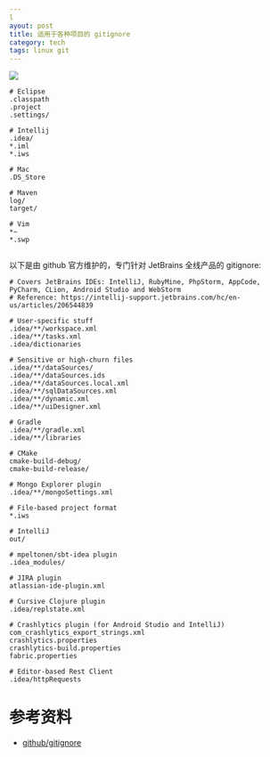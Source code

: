 ```yaml
---
l
ayout: post
title: 适用于各种项目的 gitignore
category: tech
tags: linux git
---
```

![](https://cdn.kelu.org/blog/tags/git.jpg)



```
# Eclipse
.classpath
.project
.settings/
 
# Intellij
.idea/
*.iml
*.iws
 
# Mac
.DS_Store
 
# Maven
log/
target/

# Vim
*~
*.swp


```

以下是由 github 官方维护的，专门针对 JetBrains 全线产品的 gitignore:

```
# Covers JetBrains IDEs: IntelliJ, RubyMine, PhpStorm, AppCode, PyCharm, CLion, Android Studio and WebStorm
# Reference: https://intellij-support.jetbrains.com/hc/en-us/articles/206544839

# User-specific stuff
.idea/**/workspace.xml
.idea/**/tasks.xml
.idea/dictionaries

# Sensitive or high-churn files
.idea/**/dataSources/
.idea/**/dataSources.ids
.idea/**/dataSources.local.xml
.idea/**/sqlDataSources.xml
.idea/**/dynamic.xml
.idea/**/uiDesigner.xml

# Gradle
.idea/**/gradle.xml
.idea/**/libraries

# CMake
cmake-build-debug/
cmake-build-release/

# Mongo Explorer plugin
.idea/**/mongoSettings.xml

# File-based project format
*.iws

# IntelliJ
out/

# mpeltonen/sbt-idea plugin
.idea_modules/

# JIRA plugin
atlassian-ide-plugin.xml

# Cursive Clojure plugin
.idea/replstate.xml

# Crashlytics plugin (for Android Studio and IntelliJ)
com_crashlytics_export_strings.xml
crashlytics.properties
crashlytics-build.properties
fabric.properties

# Editor-based Rest Client
.idea/httpRequests
```



# 参考资料

* [github/gitignore](https://github.com/github/gitignore/blob/master/Global/JetBrains.gitignore)

